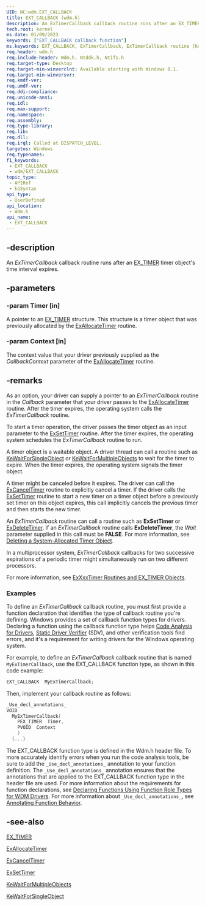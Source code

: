 ```yaml
---
UID: NC:wdm.EXT_CALLBACK
title: EXT_CALLBACK (wdm.h)
description: An ExTimerCallback callback routine runs after an EX_TIMER timer object's time interval expires.
tech.root: kernel
ms.date: 01/09/2023
keywords: ["EXT_CALLBACK callback function"]
ms.keywords: EXT_CALLBACK, ExTimerCallback, ExTimerCallback routine [Kernel-Mode Driver Architecture], kernel.extimercallback, wdm/ExTimerCallback
req.header: wdm.h
req.include-header: Wdm.h, Ntddk.h, Ntifs.h
req.target-type: Desktop
req.target-min-winverclnt: Available starting with Windows 8.1.
req.target-min-winversvr: 
req.kmdf-ver: 
req.umdf-ver: 
req.ddi-compliance: 
req.unicode-ansi: 
req.idl: 
req.max-support: 
req.namespace: 
req.assembly: 
req.type-library: 
req.lib: 
req.dll: 
req.irql: Called at DISPATCH_LEVEL.
targetos: Windows
req.typenames: 
f1_keywords:
 - EXT_CALLBACK
 - wdm/EXT_CALLBACK
topic_type:
 - APIRef
 - kbSyntax
api_type:
 - UserDefined
api_location:
 - Wdm.h
api_name:
 - EXT_CALLBACK
---
```


## -description

An *ExTimerCallback* callback routine runs after an [EX_TIMER](/windows-hardware/drivers/kernel/exxxxtimer-routines-and-ex-timer-objects) timer object's time interval expires.

## -parameters

### -param Timer [in]

A pointer to an [EX_TIMER](/windows-hardware/drivers/kernel/exxxxtimer-routines-and-ex-timer-objects) structure. This structure is a timer object that was previously allocated by the [ExAllocateTimer](./nf-wdm-exallocatetimer.md) routine.

### -param Context [in]

The context value that your driver previously supplied as the *CallbackContext* parameter of the [ExAllocateTimer](./nf-wdm-exallocatetimer.md) routine.

## -remarks

As an option, your driver can supply a pointer to an *ExTimerCallback* routine in the *Callback* parameter that your driver passes to the [ExAllocateTimer](./nf-wdm-exallocatetimer.md) routine. After the timer expires, the operating system calls the *ExTimerCallback* routine.

To start a timer operation, the driver passes the timer object as an input parameter to the [ExSetTimer](./nf-wdm-exsettimer.md) routine. After the timer expires, the operating system schedules the *ExTimerCallback* routine to run.

A timer object is a waitable object. A driver thread can call a routine such as [KeWaitForSingleObject](./nf-wdm-kewaitforsingleobject.md) or [KeWaitForMultipleObjects](./nf-wdm-kewaitformultipleobjects.md) to wait for the timer to expire. When the timer expires, the operating system signals the timer object.

A timer might be canceled before it expires. The driver can call the [ExCancelTimer](./nf-wdm-excanceltimer.md) routine to explicitly cancel a timer. If the driver calls the [ExSetTimer](./nf-wdm-exsettimer.md) routine to start a new timer on a timer object before a previously set timer on this object expires, this call implicitly cancels the previous timer and then starts the new timer.

An *ExTimerCallback* routine can call a routine such as **ExSetTimer** or [ExDeleteTimer](./nf-wdm-exdeletetimer.md). If an *ExTimerCallback* routine calls **ExDeleteTimer**, the *Wait* parameter supplied in this call must be **FALSE**. For more information, see [Deleting a System-Allocated Timer Object](/windows-hardware/drivers/kernel/deleting-a-system-allocated-timer-object).

In a multiprocessor system, *ExTimerCallback* callbacks for two successive expirations of a periodic timer might simultaneously run on two different processors.

For more information, see [ExXxxTimer Routines and EX_TIMER Objects](/windows-hardware/drivers/kernel/exxxxtimer-routines-and-ex-timer-objects).

### Examples

To define an *ExTimerCallback* callback routine, you must first provide a function declaration that identifies the type of callback routine you're defining. Windows provides a set of callback function types for drivers. Declaring a function using the callback function type helps [Code Analysis for Drivers](/windows-hardware/drivers/devtest/code-analysis-for-drivers), [Static Driver Verifier](/windows-hardware/drivers/devtest/static-driver-verifier) (SDV), and other verification tools find errors, and it's a requirement for writing drivers for the Windows operating system.

For example, to define an *ExTimerCallback* callback routine that is named `MyExTimerCallback`, use the EXT_CALLBACK function type, as shown in this code example:

```cpp
EXT_CALLBACK  MyExTimerCallback;
```

Then, implement your callback routine as follows:

```cpp
_Use_decl_annotations_
VOID
  MyExTimerCallback(
    PEX_TIMER  Timer,
    PVOID  Context
    )
  {...}
```

The EXT_CALLBACK function type is defined in the Wdm.h header file. To more accurately identify errors when you run the code analysis tools, be sure to add the `_Use_decl_annotations_` annotation to your function definition. The `_Use_decl_annotations_` annotation ensures that the annotations that are applied to the EXT_CALLBACK function type in the header file are used. For more information about the requirements for function declarations, see [Declaring Functions Using Function Role Types for WDM Drivers](/windows-hardware/drivers/devtest/declaring-functions-using-function-role-types-for-wdm-drivers). For more information about `_Use_decl_annotations_`, see [Annotating Function Behavior](/visualstudio/code-quality/annotating-function-behavior).

## -see-also

[EX_TIMER](/windows-hardware/drivers/kernel/exxxxtimer-routines-and-ex-timer-objects)

[ExAllocateTimer](./nf-wdm-exallocatetimer.md)

[ExCancelTimer](./nf-wdm-excanceltimer.md)

[ExSetTimer](./nf-wdm-exsettimer.md)

[KeWaitForMultipleObjects](./nf-wdm-kewaitformultipleobjects.md)

[KeWaitForSingleObject](./nf-wdm-kewaitforsingleobject.md)
